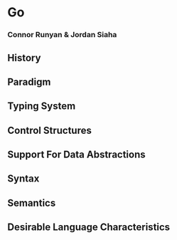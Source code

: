 # Go
### Connor Runyan & Jordan Siaha

## History

## Paradigm

## Typing System

## Control Structures

## Support For Data Abstractions

## Syntax

## Semantics

## Desirable Language Characteristics
